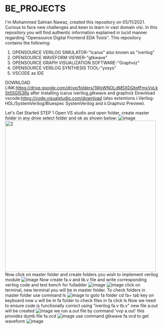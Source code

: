 # BE_PROJECTS
I'm Mohammed Salman Nawaz, created this repository on 05/11/2021. Curious to face new challenges and keen to learn in vast domain vlsi. In this repository you will find authentic information explained in  lucid manner regarding "Opensource Digital Frontend EDA Tools". This repository contains the following:
1. OPENSOURCE VERILOG SIMULATOR-"Icarus" also known as "iverilog"
2. OPENSOURCE WAVEFORM VIEWER-"gtkwave"
3. OPENSOURCE GRAPH VISUALIZATION SOFTWARE-"Graphviz"
4. OPENSOURCE VERILOG SYNTHESIS TOOL-"yosys"
5. VSCODE as IDE

DOWNLOAD LINK:https://drive.google.com/drive/folders/1WgWNOLdMSXDQtqfFmxVxLkStSSGlS3Rs
after installing icarus iverilog,gtkwave and graphviz
Download vscode:https://code.visualstudio.com/download (also extentions i.Verilog-HDL/SystemVerilog/Bluespec SystemVerilog and ii.Graphviz Preview).

Let's Get Started
STEP 1
Open VS studio and open folder, create master folder in any drive select folder and ok as shown below:
![image](https://user-images.githubusercontent.com/93606618/140569277-d1179002-9f86-4e27-9346-99a6169fa936.png)
<img width="495" alt="2" src="https://user-images.githubusercontent.com/93606618/140569391-e9e78b16-e2bc-4eaa-be1c-15aed39c7cbb.png">
Now click on master folder and create folders you wish to implement verilog module
![image](https://user-images.githubusercontent.com/93606618/140570509-907a631c-ae39-4076-85a4-643c60fd8462.png)
Now create fa.v and tb.v file  and write corresponding verilog code and test bench for fulladder
![image](https://user-images.githubusercontent.com/93606618/140571992-0ef75b71-1167-4ff8-a977-cb93d8bb4ed6.png)
![image](https://user-images.githubusercontent.com/93606618/140572300-eec9d019-6b04-401c-964a-1923732fbafb.png)
click on terminal, new terminal you will be in master folder. To check folders in master folder use command ls
![image](https://user-images.githubusercontent.com/93606618/140572964-8b4b9059-41f6-4673-b53a-93d1bec91a59.png)
to goto fa folder cd fa+ tab key on keyboard now u will be in fa folder to check files in fa click ls
Now we need to ensure code is functionally correct using "iverilog fa.v tb.v" new file a.out will be created
![image](https://user-images.githubusercontent.com/93606618/140573908-084293eb-787f-419b-a5ca-7721531af5ef.png)
we run a.out file by command 'vvp a.out' this provides dumb file fa.vcd 
![image](https://user-images.githubusercontent.com/93606618/140574280-6e54edaa-da0e-43c9-bbf7-87fc2b88a6cb.png)
use command gtkwave fa.vcd to get waveform 
![image](https://user-images.githubusercontent.com/93606618/140574624-311e1509-b271-4e89-8ae3-651d9ad82df8.png)
